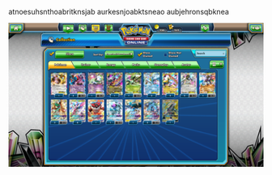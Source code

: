 atnoesuhsnthoabritknsjab
aurkesnjoabktsneao
aubjehronsqbknea



![alt text](exemple.png "Logo Title Text 1")

